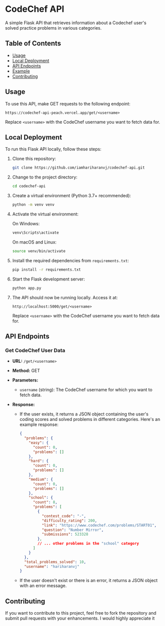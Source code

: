# CodeChef API

A simple Flask API that retrieves information about a Codechef user's solved practice problems in various categories.

## Table of Contents

- [Usage](#usage)
- [Local Deployment](#local-deployment)
- [API Endpoints](#api-endpoints)
- [Example](#example)
- [Contributing](#contributing)

## Usage

To use this API, make GET requests to the following endpoint:

```
https://codechef-api-peach.vercel.app/get/<username>
```

Replace `<username>` with the CodeChef username you want to fetch data for.

## Local Deployment

To run this Flask API locally, follow these steps:

1. Clone this repository:

   ```bash
   git clone https://github.com/iamhariharanvj/codechef-api.git
   ```

2. Change to the project directory:

   ```bash
   cd codechef-api
   ```

3. Create a virtual environment (Python 3.7+ recommended):

   ```bash
   python -m venv venv
   ```

4. Activate the virtual environment:

   On Windows:

   ```bash
   venv\Scripts\activate
   ```

   On macOS and Linux:

   ```bash
   source venv/bin/activate
   ```

5. Install the required dependencies from `requirements.txt`:

   ```bash
   pip install -r requirements.txt
   ```

6. Start the Flask development server:

   ```bash
   python app.py
   ```

7. The API should now be running locally. Access it at:

   ```
   http://localhost:5000/get/<username>
   ```

   Replace `<username>` with the CodeChef username you want to fetch data for.

## API Endpoints

### Get CodeChef User Data

- **URL:** `/get/<username>`
- **Method:** GET
- **Parameters:**
  - `username` (string): The CodeChef username for which you want to fetch data.
- **Response:**

  - If the user exists, it returns a JSON object containing the user's coding scores and solved problems in different categories. Here's an example response:

    ```json
    {
      "problems": {
        "easy": {
          "count": 0,
          "problems": []
        },
        "hard": {
          "count": 0,
          "problems": []
        },
        "medium": {
          "count": 0,
          "problems": []
        },
        "school": {
          "count": 8,
          "problems": [
            {
              "contest_code": "-",
              "difficulty_rating": 200,
              "link": "https://www.codechef.com/problems/START01",
              "question": "Number Mirror",
              "submissions": 523328
            },
            // ... other problems in the "school" category
          ]
        }
      },
      "total_problems_solved": 10,
      "username": "hariharanvj"
    }
    
    ```

  - If the user doesn't exist or there is an error, it returns a JSON object with an error message.

## Contributing

If you want to contribute to this project, feel free to fork the repository and submit pull requests with your enhancements. I would highly appreciate it
